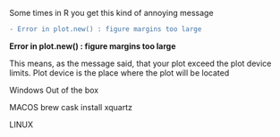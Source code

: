 Some times in R you get this kind of annoying message 

```diff
- Error in plot.new() : figure margins too large
```

**Error in plot.new() : figure margins too large**

This means, as the message said, that your plot exceed the plot device limits. Plot device is the place where the plot will be located

Windows
Out of the box

MACOS
brew cask install xquartz

LINUX
